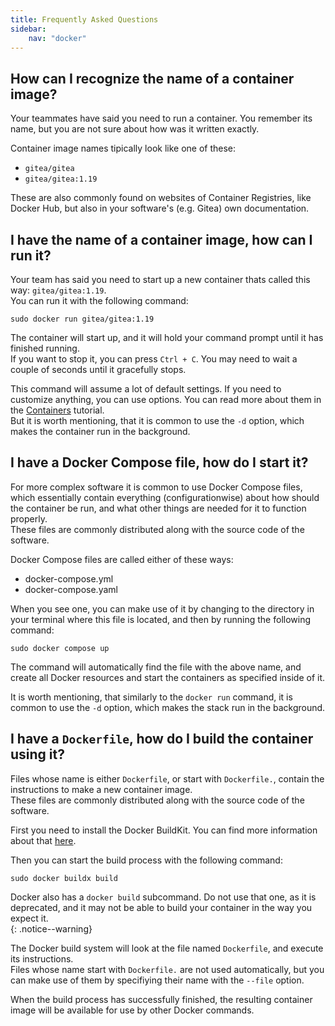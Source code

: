 ```yaml
---
title: Frequently Asked Questions
sidebar:
    nav: "docker"
---
```


## How can I recognize the name of a container image?

Your teammates have said you need to run a container. You remember its name, but you are not sure about how was it written exactly.    

Container image names tipically look like one of these:
- `gitea/gitea`
- `gitea/gitea:1.19`

These are also commonly found on websites of Container Registries, like Docker Hub, but also in your software's (e.g. Gitea) own documentation.

## I have the name of a container image, how can I run it?

Your team has said you need to start up a new container thats called this way: `gitea/gitea:1.19`.   
You can run it with the following command:
```
sudo docker run gitea/gitea:1.19
```

The container will start up, and it will hold your command prompt until it has finished running.  
If you want to stop it, you can press `Ctrl + C`. You may need to wait a couple of seconds until it gracefully stops.

This command will assume a lot of default settings. If you need to customize anything, you can use options. You can read more about them in the [Containers](containers.md) tutorial.  
But it is worth mentioning, that it is common to use the `-d`  option, which makes the container run in the background.

## I have a Docker Compose file, how do I start it?

For more complex software it is common to use Docker Compose files,
which essentially contain everything (configurationwise) about how should the container be run, and what other things are needed for it to function properly.  
These files are commonly distributed along with the source code of the software.

Docker Compose files are called either of these ways:
- docker-compose.yml
- docker-compose.yaml

When you see one, you can make use of it by changing to the directory in your terminal where this file is located, and then by running the following command:
```
sudo docker compose up
```

The command will automatically find the file with the above name, and create all Docker resources and start the containers as specified inside of it.

It is worth mentioning, that similarly to the `docker run` command, it is common to use the `-d`  option, which makes the stack run in the background.

## I have a `Dockerfile`, how do I build the container using it?

Files whose name is either `Dockerfile`, or start with `Dockerfile.`, contain the instructions to make a new container image.  
These files are commonly distributed along with the source code of the software.

First you need to install the Docker BuildKit. You can find more information about that [here](https://docs.docker.com/go/buildx/).

Then you can start the build process with the following command:
```
sudo docker buildx build
```

Docker also has a `docker build` subcommand. Do not use that one, as it is deprecated, and it may not be able to build your container in the way you expect it.  
{: .notice--warning}

The Docker build system will look at the file named `Dockerfile`, and execute its instructions.  
Files whose name start with `Dockerfile.` are not used automatically, but you can make use of them by specifiying their name with the `--file` option.

When the build process has successfully finished, the resulting container image will be available for use by other Docker commands.
